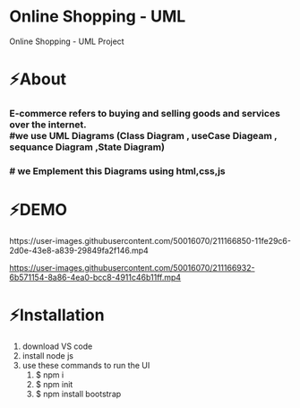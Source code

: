 # Online Shopping - UML
Online Shopping - UML Project
<h1>⚡About</h1>
<h3>
E-commerce refers to buying and selling goods and services over the internet.
<br>
#we use UML Diagrams (Class Diagram , useCase Diageam , sequance Diagram ,State Diagram)</h3>
<h3># we Emplement this Diagrams using html,css,js</h3>
<h1>⚡DEMO</h1>
https://user-images.githubusercontent.com/50016070/211166850-11fe29c6-2d0e-43e8-a839-29849fa2f146.mp4


https://user-images.githubusercontent.com/50016070/211166932-6b571154-8a86-4ea0-bcc8-4911c46b11ff.mp4



<h1>⚡Installation</h1>
<ol>
  <li>download VS code</li>
   <li>install node js</li>
    <li>use these commands to run the UI
    <ol>
       <li>$ npm i</li>
       <li>$ npm init </li>
       <li>$ npm install bootstrap</li>
    </ol>
    </li>
</ol>
